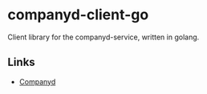 # companyd-client-go

Client library for the companyd-service, written in golang.

## Links

 * [Companyd](https://git.giantswarm.io/giantswarm/companyd)
